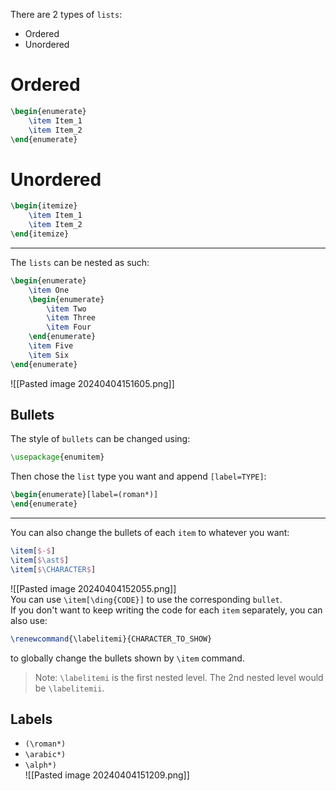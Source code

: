 There are 2 types of `lists`:
- Ordered
- Unordered

# Ordered

```tex
\begin{enumerate}
	\item Item_1
	\item Item_2
\end{enumerate}
```

# Unordered

```tex
\begin{itemize}
	\item Item_1
	\item Item_2
\end{itemize}
```

---

The `lists` can be nested as such:

```tex
\begin{enumerate}
	\item One
	\begin{enumerate}
		\item Two
		\item Three
		\item Four
	\end{enumerate}
	\item Five
	\item Six
\end{enumerate}
```

![[Pasted image 20240404151605.png]]

## Bullets
The style of `bullets` can be changed using:

```tex
\usepackage{enumitem}
```

Then chose the `list` type you want and append `[label=TYPE]`:

```tex
\begin{enumerate}[label=(roman*)]
\end{enumerate}
```

---
You can also change the bullets of each `item` to whatever you want:

```tex
\item[$-$]
\item[$\ast$]
\item[$\CHARACTER$]
```

![[Pasted image 20240404152055.png]]  
You can use `\item[\ding{CODE}]` to use the corresponding `bullet`.  
If you don't want to keep writing the code for each `item` separately, you can also use:

```tex
\renewcommand{\labelitemi}{CHARACTER_TO_SHOW}
```

to globally change the bullets shown by `\item` command.

>Note: `\labelitemi` is the first nested level. The 2nd nested level would be `\labelitemii`.

## Labels
- `(\roman*)`
- `\arabic*)`
- `\alph*)`  
![[Pasted image 20240404151209.png]]
